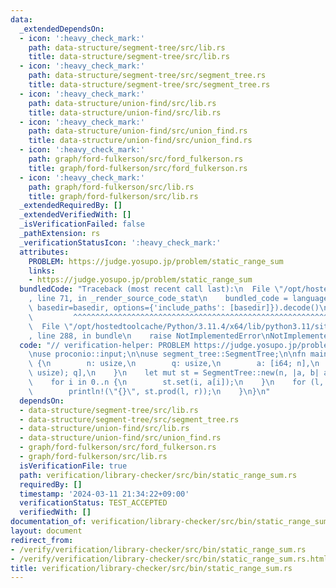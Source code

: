 ```yaml
---
data:
  _extendedDependsOn:
  - icon: ':heavy_check_mark:'
    path: data-structure/segment-tree/src/lib.rs
    title: data-structure/segment-tree/src/lib.rs
  - icon: ':heavy_check_mark:'
    path: data-structure/segment-tree/src/segment_tree.rs
    title: data-structure/segment-tree/src/segment_tree.rs
  - icon: ':heavy_check_mark:'
    path: data-structure/union-find/src/lib.rs
    title: data-structure/union-find/src/lib.rs
  - icon: ':heavy_check_mark:'
    path: data-structure/union-find/src/union_find.rs
    title: data-structure/union-find/src/union_find.rs
  - icon: ':heavy_check_mark:'
    path: graph/ford-fulkerson/src/ford_fulkerson.rs
    title: graph/ford-fulkerson/src/ford_fulkerson.rs
  - icon: ':heavy_check_mark:'
    path: graph/ford-fulkerson/src/lib.rs
    title: graph/ford-fulkerson/src/lib.rs
  _extendedRequiredBy: []
  _extendedVerifiedWith: []
  _isVerificationFailed: false
  _pathExtension: rs
  _verificationStatusIcon: ':heavy_check_mark:'
  attributes:
    PROBLEM: https://judge.yosupo.jp/problem/static_range_sum
    links:
    - https://judge.yosupo.jp/problem/static_range_sum
  bundledCode: "Traceback (most recent call last):\n  File \"/opt/hostedtoolcache/Python/3.11.4/x64/lib/python3.11/site-packages/onlinejudge_verify/documentation/build.py\"\
    , line 71, in _render_source_code_stat\n    bundled_code = language.bundle(stat.path,\
    \ basedir=basedir, options={'include_paths': [basedir]}).decode()\n          \
    \         ^^^^^^^^^^^^^^^^^^^^^^^^^^^^^^^^^^^^^^^^^^^^^^^^^^^^^^^^^^^^^^^^^^^^^^^^^^^^^^^^^\n\
    \  File \"/opt/hostedtoolcache/Python/3.11.4/x64/lib/python3.11/site-packages/onlinejudge_verify/languages/rust.py\"\
    , line 288, in bundle\n    raise NotImplementedError\nNotImplementedError\n"
  code: "// verification-helper: PROBLEM https://judge.yosupo.jp/problem/static_range_sum\n\
    \nuse proconio::input;\n\nuse segment_tree::SegmentTree;\n\nfn main() {\n    input!\
    \ {\n        n: usize,\n        q: usize,\n        a: [i64; n],\n        lr: [(usize,\
    \ usize); q],\n    }\n    let mut st = SegmentTree::new(n, |a, b| a + b, 0);\n\
    \    for i in 0..n {\n        st.set(i, a[i]);\n    }\n    for (l, r) in lr {\n\
    \        println!(\"{}\", st.prod(l, r));\n    }\n}\n"
  dependsOn:
  - data-structure/segment-tree/src/lib.rs
  - data-structure/segment-tree/src/segment_tree.rs
  - data-structure/union-find/src/lib.rs
  - data-structure/union-find/src/union_find.rs
  - graph/ford-fulkerson/src/ford_fulkerson.rs
  - graph/ford-fulkerson/src/lib.rs
  isVerificationFile: true
  path: verification/library-checker/src/bin/static_range_sum.rs
  requiredBy: []
  timestamp: '2024-03-11 21:34:22+09:00'
  verificationStatus: TEST_ACCEPTED
  verifiedWith: []
documentation_of: verification/library-checker/src/bin/static_range_sum.rs
layout: document
redirect_from:
- /verify/verification/library-checker/src/bin/static_range_sum.rs
- /verify/verification/library-checker/src/bin/static_range_sum.rs.html
title: verification/library-checker/src/bin/static_range_sum.rs
---
```

